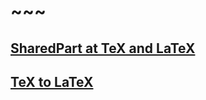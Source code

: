 # ~~~

## [SharedPart at TeX and LaTeX](https://faraway6834.github.io/unbeauty/privateNote/PersonalPersoanlVeryPersonal/TeX_and_LaTeX_study/learnTex/SharedPart_at_TeX_and_LaTeX)

## [TeX to LaTeX](~~)